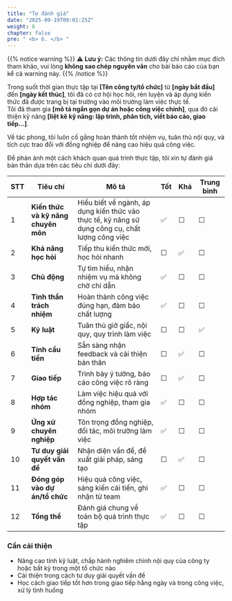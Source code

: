 ```yaml
---
title: "Tự đánh giá"
date: "2025-09-19T09:01:25Z"
weight: 6
chapter: false
pre: " <b> 6. </b> "
---
```


{{% notice warning %}}
⚠️ **Lưu ý:** Các thông tin dưới đây chỉ nhằm mục đích tham khảo, vui lòng **không sao chép nguyên văn** cho bài báo cáo của bạn kể cả warning này.
{{% /notice %}}

Trong suốt thời gian thực tập tại **[Tên công ty/tổ chức]** từ **[ngày bắt đầu]** đến **[ngày kết thúc]**, tôi đã có cơ hội học hỏi, rèn luyện và áp dụng kiến thức đã được trang bị tại trường vào môi trường làm việc thực tế.  
Tôi đã tham gia **[mô tả ngắn gọn dự án hoặc công việc chính]**, qua đó cải thiện kỹ năng **[liệt kê kỹ năng: lập trình, phân tích, viết báo cáo, giao tiếp…]**.  

Về tác phong, tôi luôn cố gắng hoàn thành tốt nhiệm vụ, tuân thủ nội quy, và tích cực trao đổi với đồng nghiệp để nâng cao hiệu quả công việc.

Để phản ánh một cách khách quan quá trình thực tập, tôi xin tự đánh giá bản thân dựa trên các tiêu chí dưới đây:


| STT | Tiêu chí                            | Mô tả                                                                                            | Tốt | Khá | Trung bình |
| --- | ----------------------------------- | ------------------------------------------------------------------------------------------------ | --- | --- | ---------- |
| 1   | **Kiến thức và kỹ năng chuyên môn** | Hiểu biết về ngành, áp dụng kiến thức vào thực tế, kỹ năng sử dụng công cụ, chất lượng công việc | ✅   | ☐   | ☐          |
| 2   | **Khả năng học hỏi**                | Tiếp thu kiến thức mới, học hỏi nhanh                                                            | ☐   | ✅   | ☐          |
| 3   | **Chủ động**                        | Tự tìm hiểu, nhận nhiệm vụ mà không chờ chỉ dẫn                                                  | ✅   | ☐   | ☐          |
| 4   | **Tinh thần trách nhiệm**           | Hoàn thành công việc đúng hạn, đảm bảo chất lượng                                                | ✅   | ☐   | ☐          |
| 5   | **Kỷ luật**                         | Tuân thủ giờ giấc, nội quy, quy trình làm việc                                                   | ☐   | ☐   | ✅          |
| 6   | **Tính cầu tiến**                   | Sẵn sàng nhận feedback và cải thiện bản thân                                                     | ☐   | ✅   | ☐          |
| 7   | **Giao tiếp**                       | Trình bày ý tưởng, báo cáo công việc rõ ràng                                                     | ☐   | ✅   | ☐          |
| 8   | **Hợp tác nhóm**                    | Làm việc hiệu quả với đồng nghiệp, tham gia nhóm                                                 | ✅   | ☐   | ☐          |
| 9   | **Ứng xử chuyên nghiệp**            | Tôn trọng đồng nghiệp, đối tác, môi trường làm việc                                              | ✅   | ☐   | ☐          |
| 10  | **Tư duy giải quyết vấn đề**        | Nhận diện vấn đề, đề xuất giải pháp, sáng tạo                                                    | ☐   | ✅   | ☐          |
| 11  | **Đóng góp vào dự án/tổ chức**      | Hiệu quả công việc, sáng kiến cải tiến, ghi nhận từ team                                         | ✅   | ☐   | ☐          |
| 12  | **Tổng thể**                        | Đánh giá chung về toàn bộ quá trình thực tập                                                     | ✅   | ☐   | ☐          |

### Cần cải thiện

* Nâng cao tính kỹ luật, chấp hành nghiêm chỉnh nội quy của công ty hoặc bất kỳ trong một tổ chức nào
* Cải thiện trong cách tư duy giải quyết vấn đề
* Học cách giao tiếp tốt hơn trong giao tiếp hằng ngày và trong công việc, xử lý tình huống









